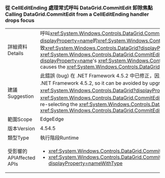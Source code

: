 ### <a name="calling-datagridcommitedit-from-a-celleditending-handler-drops-focus"></a><span data-ttu-id="27b9b-101">從 CellEditEnding 處理常式呼叫 DataGrid.CommitEdit 卸除焦點</span><span class="sxs-lookup"><span data-stu-id="27b9b-101">Calling DataGrid.CommitEdit from a CellEditEnding handler drops focus</span></span>

|   |   |
|---|---|
|<span data-ttu-id="27b9b-102">詳細資料</span><span class="sxs-lookup"><span data-stu-id="27b9b-102">Details</span></span>|<span data-ttu-id="27b9b-103">呼叫<xref:System.Windows.Controls.DataGrid.CommitEdit>從其中一個<xref:System.Windows.Controls.DataGrid?displayProperty=name>的<xref:System.Windows.Controls.DataGrid.CellEditEnding?displayProperty=name>事件處理常式會導致<xref:System.Windows.Controls.DataGrid?displayProperty=name>失去焦點。</span><span class="sxs-lookup"><span data-stu-id="27b9b-103">Calling <xref:System.Windows.Controls.DataGrid.CommitEdit> from one of the <xref:System.Windows.Controls.DataGrid?displayProperty=name>'s <xref:System.Windows.Controls.DataGrid.CellEditEnding?displayProperty=name> event handlers causes the <xref:System.Windows.Controls.DataGrid?displayProperty=name> to lose focus.</span></span>|
|<span data-ttu-id="27b9b-104">建議</span><span class="sxs-lookup"><span data-stu-id="27b9b-104">Suggestion</span></span>|<span data-ttu-id="27b9b-105">此錯誤 (bug) 在 .NET Framework 4.5.2 中已修正，因此可藉由升級 .NET Framework 來避免。</span><span class="sxs-lookup"><span data-stu-id="27b9b-105">This bug has been fixed in the .NET Framework 4.5.2, so it can be avoided by upgrading the .NET Framework.</span></span> <span data-ttu-id="27b9b-106">或者，明確地重新選取避免<xref:System.Windows.Controls.DataGrid?displayProperty=name>之後呼叫<xref:System.Windows.Controls.DataGrid.CommitEdit?displayProperty=name>。</span><span class="sxs-lookup"><span data-stu-id="27b9b-106">Alternatively, it can be avoided by explicitly re-selecting the <xref:System.Windows.Controls.DataGrid?displayProperty=name> after calling <xref:System.Windows.Controls.DataGrid.CommitEdit?displayProperty=name>.</span></span>|
|<span data-ttu-id="27b9b-107">範圍</span><span class="sxs-lookup"><span data-stu-id="27b9b-107">Scope</span></span>|<span data-ttu-id="27b9b-108">Edge</span><span class="sxs-lookup"><span data-stu-id="27b9b-108">Edge</span></span>|
|<span data-ttu-id="27b9b-109">版本</span><span class="sxs-lookup"><span data-stu-id="27b9b-109">Version</span></span>|<span data-ttu-id="27b9b-110">4.5</span><span class="sxs-lookup"><span data-stu-id="27b9b-110">4.5</span></span>|
|<span data-ttu-id="27b9b-111">類型</span><span class="sxs-lookup"><span data-stu-id="27b9b-111">Type</span></span>|<span data-ttu-id="27b9b-112">執行階段</span><span class="sxs-lookup"><span data-stu-id="27b9b-112">Runtime</span></span>|
|<span data-ttu-id="27b9b-113">受影響的 API</span><span class="sxs-lookup"><span data-stu-id="27b9b-113">Affected APIs</span></span>|<ul><li><xref:System.Windows.Controls.DataGrid.CommitEdit?displayProperty=nameWithType></li><li><xref:System.Windows.Controls.DataGrid.CommitEdit(System.Windows.Controls.DataGridEditingUnit,System.Boolean)?displayProperty=nameWithType></li></ul>|

